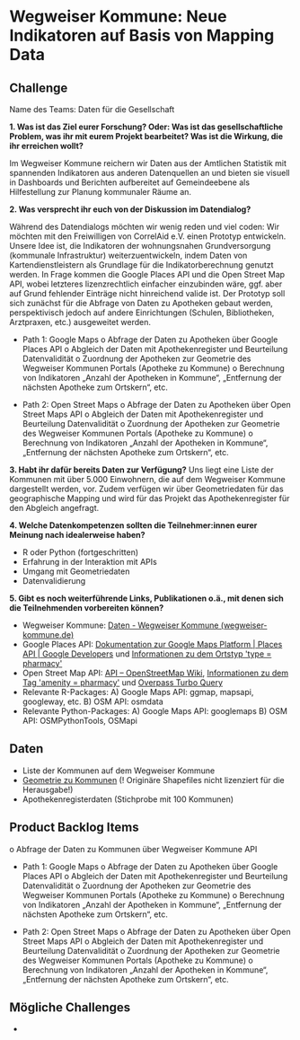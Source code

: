 # Wegweiser Kommune: Neue Indikatoren auf Basis von Mapping Data

## Challenge
Name des Teams: Daten für die Gesellschaft

**1.	Was ist das Ziel eurer Forschung? Oder: Was ist das gesellschaftliche Problem, was ihr mit eurem Projekt bearbeitet? Was ist die Wirkung, die ihr erreichen wollt?**

Im Wegweiser Kommune reichern wir Daten aus der Amtlichen Statistik mit spannenden Indikatoren aus anderen Datenquellen an und bieten sie visuell in Dashboards und Berichten aufbereitet auf Gemeindeebene als Hilfestellung zur Planung kommunaler Räume an.
 
**2.	Was versprecht ihr euch von der Diskussion im Datendialog?**

Während des Datendialogs möchten wir wenig reden und viel coden: Wir möchten mit den Freiwilligen von CorrelAid e.V. einen Prototyp entwickeln. Unsere Idee ist, die Indikatoren der wohnungsnahen Grundversorgung (kommunale Infrastruktur) weiterzuentwickeln, indem Daten von Kartendienstleistern als Grundlage für die Indikatorberechnung genutzt werden. In Frage kommen die Google Places API und die Open Street Map API, wobei letzteres lizenzrechtlich einfacher einzubinden wäre, ggf. aber auf Grund fehlender Einträge nicht hinreichend valide ist. Der Prototyp soll sich zunächst für die Abfrage von Daten zu Apotheken gebaut werden, perspektivisch jedoch auf andere Einrichtungen (Schulen, Bibliotheken, Arztpraxen, etc.) ausgeweitet werden.  

-	Path 1: Google Maps
o	Abfrage der Daten zu Apotheken über Google Places API 
o	Abgleich der Daten mit Apothekenregister und Beurteilung Datenvalidität
o	Zuordnung der Apotheken zur Geometrie des Wegweiser Kommunen Portals (Apotheke zu Kommune)
o	Berechnung von Indikatoren „Anzahl der Apotheken in Kommune“, „Entfernung der nächsten Apotheke zum Ortskern“, etc.

-	Path 2: Open Street Maps
o	Abfrage der Daten zu Apotheken über Open Street Maps API
o	Abgleich der Daten mit Apothekenregister und Beurteilung Datenvalidität
o	Zuordnung der Apotheken zur Geometrie des Wegweiser Kommunen Portals (Apotheke zu Kommune)
o	Berechnung von Indikatoren „Anzahl der Apotheken in Kommune“, „Entfernung der nächsten Apotheke zum Ortskern“, etc.
 
**3.	Habt ihr dafür bereits Daten zur Verfügung?**
Uns liegt eine Liste der Kommunen mit über 5.000 Einwohnern, die auf dem Wegweiser Kommune dargestellt werden, vor. Zudem verfügen wir über Geometriedaten für das geographische Mapping und wird für das Projekt das Apothekenregister für den Abgleich angefragt.

**4.	Welche Datenkompetenzen sollten die Teilnehmer:innen eurer Meinung nach idealerweise haben?**

-	R oder Python (fortgeschritten)
-	Erfahrung in der Interaktion mit APIs
-	Umgang mit Geometriedaten
-	Datenvalidierung

**5.	Gibt es noch weiterführende Links, Publikationen o.ä., mit denen sich die Teilnehmenden vorbereiten können?**
-	Wegweiser Kommune: [Daten - Wegweiser Kommune (wegweiser-kommune.de)](https://www.wegweiser-kommune.de/daten/wohnungsnahe-grundversorgung-apotheke+gemeinden-und-staedte+2017+tabelle)
-	Google Places API: [Dokumentation zur Google Maps Platform  |  Places API  |  Google Developers](https://developers.google.com/maps/documentation/places/web-service?hl=de) und [Informationen zu dem Ortstyp 'type = pharmacy'](https://developers.google.com/maps/documentation/places/web-service/supported_types?hl=de)
-	Open Street Map API: [API – OpenStreetMap Wiki](https://wiki.openstreetmap.org/wiki/API), [Informationen zu dem Tag 'amenity = pharmacy'](https://wiki.openstreetmap.org/wiki/Tag:amenity%3Dpharmacy) und [Overpass Turbo Query](https://overpass-turbo.eu/s/1uGP)
-	Relevante R-Packages: A) Google Maps API: ggmap, mapsapi, googleway, etc. B) OSM API: osmdata
-	Relevante Python-Packages: A) Google Maps API: googlemaps B) OSM API: OSMPythonTools, OSMapi

## Daten
- Liste der Kommunen auf dem Wegweiser Kommune
- [Geometrie zu Kommunen](https://opendata-esri-de.opendata.arcgis.com/datasets/esri-de-content::vg250-gemeindegrenzen/about) (! Originäre Shapefiles nicht lizenziert für die Herausgabe!)
- Apothekenregisterdaten (Stichprobe mit 100 Kommunen)

## Product Backlog Items

o	Abfrage der Daten zu Kommunen über Wegweiser Kommune API

-	Path 1: Google Maps
o	Abfrage der Daten zu Apotheken über Google Places API 
o	Abgleich der Daten mit Apothekenregister und Beurteilung Datenvalidität
o	Zuordnung der Apotheken zur Geometrie des Wegweiser Kommunen Portals (Apotheke zu Kommune)
o	Berechnung von Indikatoren „Anzahl der Apotheken in Kommune“, „Entfernung der nächsten Apotheke zum Ortskern“, etc.

-	Path 2: Open Street Maps
o	Abfrage der Daten zu Apotheken über Open Street Maps API
o	Abgleich der Daten mit Apothekenregister und Beurteilung Datenvalidität
o	Zuordnung der Apotheken zur Geometrie des Wegweiser Kommunen Portals (Apotheke zu Kommune)
o	Berechnung von Indikatoren „Anzahl der Apotheken in Kommune“, „Entfernung der nächsten Apotheke zum Ortskern“, etc.

## Mögliche Challenges
- 
